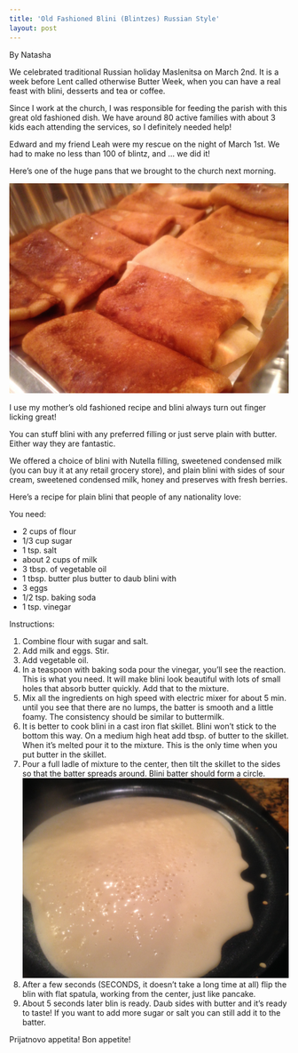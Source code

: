 ```yaml
---
title: 'Old Fashioned Blini (Blintzes) Russian Style'
layout: post
---
```


By Natasha

We celebrated traditional Russian holiday Maslenitsa on March 2nd. It is
a week before Lent called otherwise Butter Week, when you can have a
real feast with blini, desserts and tea or coffee.

Since I work at the church, I was responsible for feeding the parish
with this great old fashioned dish. We have around 80 active families
with about 3 kids each attending the services, so I definitely needed
help!

Edward and my friend Leah were my rescue on the night of March 1st. We
had to make no less than 100 of blintz, and … we did it!

Here’s one of the huge pans that we brought to the church next morning.

![file](/img/image-1399850635494.png)

I use my mother’s old fashioned recipe and blini always turn out finger
licking great!

You can stuff blini with any preferred filling or just serve plain with
butter. Either way they are fantastic.

We offered a choice of blini with Nutella filling, sweetened condensed
milk (you can buy it at any retail grocery store), and plain blini with
sides of sour cream, sweetened condensed milk, honey and preserves with
fresh berries.

Here’s a recipe for plain blini that people of any nationality love:

You need:

-   2 cups of flour
-   1/3 cup sugar
-   1 tsp. salt
-   about 2 cups of milk
-   3 tbsp. of vegetable oil
-   1 tbsp. butter plus butter to daub blini with
-   3 eggs
-   1/2 tsp. baking soda
-   1 tsp. vinegar

Instructions:

1.  Combine flour with sugar and salt.
2.  Add milk and eggs. Stir.
3.  Add vegetable oil.
4.  In a teaspoon with baking soda pour the vinegar, you’ll see the
    reaction. This is what you need. It will make blini look beautiful
    with lots of small holes that absorb butter quickly. Add that to the
    mixture.
5.  Mix all the ingredients on high speed with electric mixer for about
    5 min. until you see that there are no lumps, the batter is smooth
    and a little foamy. The consistency should be similar to buttermilk.
6.  It is better to cook blini in a cast iron flat skillet. Blini won’t
    stick to the bottom this way. On a medium high heat add tbsp. of
    butter to the skillet. When it’s melted pour it to the mixture. This
    is the only time when you put butter in the skillet.
7.  Pour a full ladle of mixture to the center, then tilt the skillet to
    the sides so that the batter spreads around. Blini batter should
    form a circle. ![file](/img/image-1399850732705.png)
8.  After a few seconds (SECONDS, it doesn’t take a long time at all)
    flip the blin with flat spatula, working from the center, just like
    pancake.
9.  About 5 seconds later blin is ready. Daub sides with butter and it’s
    ready to taste! If you want to add more sugar or salt you can still
    add it to the batter.

Prijatnovo appetita! Bon appetite!
